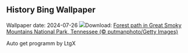 ## History Bing Wallpaper
Wallpaper date: 2024-07-26
![](https://www.bing.com/th?id=OHR.SmokyMountainTrail_EN-CA9002253362_UHD.jpg&w=1000)Download: [Forest path in Great Smoky Mountains National Park, Tennessee (© putmanphoto/Getty Images)](https://www.bing.com/th?id=OHR.SmokyMountainTrail_EN-CA9002253362_UHD.jpg)

Auto get programm by LtgX
